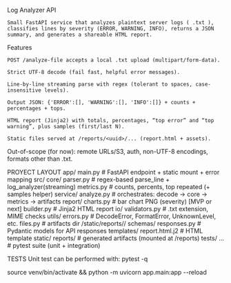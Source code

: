Log Analyzer API

    Small FastAPI service that analyzes plaintext server logs ( .txt ), classifies lines by severity (ERROR, WARNING, INFO), returns a JSON summary, and generates a shareable HTML report.

Features

    POST /analyze-file accepts a local .txt upload (multipart/form-data).

    Strict UTF-8 decode (fail fast, helpful error messages).

    Line-by-line streaming parse with regex (tolerant to spaces, case-insensitive levels).

    Output JSON: {'ERROR':[], 'WARNING':[], 'INFO':[]} + counts + percentages + tops.

    HTML report (Jinja2) with totals, percentages, “top error” and “top warning”, plus samples (first/last N).

    Static files served at /reports/<uuid>/... (report.html + assets).

Out-of-scope (for now): remote URLs/S3, auth, non-UTF-8 encodings, formats other than .txt.

PROYECT LAYOUT
app/
  main.py                # FastAPI endpoint + static mount + error mapping
src/
  core/
    parser.py            # regex-based parse_line + log_analyzer(streaming)
    metrics.py           # counts, percents, top repeated (+ samples helper)
  service/
    analyze.py           # orchestrates: decode -> core -> metrics -> artifacts
  report/
    charts.py            # bar chart PNG (severity)  [MVP or next]
    builder.py           # Jinja2 HTML report
  io/
    validators.py        # .txt extension, MIME checks
  utils/
    errors.py            # DecodeError, FormatError, UnknownLevel, etc.
    files.py             # artifacts dir /static/reports/<uuid>/
  schemas/
    responses.py         # Pydantic models for API responses
templates/
  report.html.j2         # HTML template
static/
  reports/               # generated artifacts (mounted at /reports)
tests/
  ...                    # pytest suite (unit + integration)

TESTS
    Unit test can be performed with:
    pytest -q

source venv/bin/activate && python -m uvicorn app.main:app --reload
